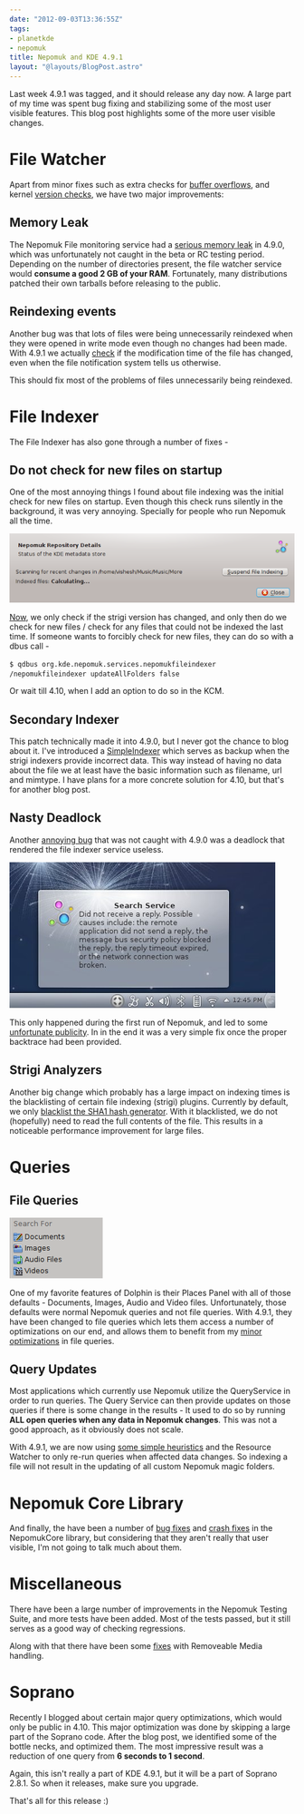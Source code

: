 ```yaml
---
date: "2012-09-03T13:36:55Z"
tags:
- planetkde
- nepomuk
title: Nepomuk and KDE 4.9.1
layout: "@layouts/BlogPost.astro"
---
```


Last week 4.9.1 was tagged, and it should release any day now. A large
part of my time was spent bug fixing and stabilizing some of the most
user visible features. This blog post highlights some of the more user
visible changes.

File Watcher
============

Apart from minor fixes such as extra checks for [buffer overflows][],
and kernel [version checks][], we have two major improvements:

Memory Leak
-----------

The Nepomuk File monitoring service had a [serious memory leak][] in
4.9.0, which was unfortunately not caught in the beta or RC testing
period. Depending on the number of directories present, the file watcher
service would **consume a good 2 GB of your RAM**. Fortunately, many
distributions patched their own tarballs before releasing to the public.

Reindexing events
-----------------

Another bug was that lots of files were being unnecessarily reindexed
when they were opened in write mode even though no changes had been
made. With 4.9.1 we actually [check][] if the modification time of the
file has changed, even when the file notification system tells us
otherwise.

This should fix most of the problems of files unnecessarily being
reindexed.

File Indexer
============

The File Indexer has also gone through a number of fixes -

Do not check for new files on startup
-------------------------------------

One of the most annoying things I found about file indexing was the
initial check for new files on startup. Even though this check runs
silently in the background, it was very annoying. Specially for people
who run Nepomuk all the time.

![image][]

[Now][], we only check if the strigi version has changed, and only then
do we check for new files / check for any files that could not be
indexed the last time. If someone wants to forcibly check for new files,
they can do so with a dbus call -

`$ qdbus org.kde.nepomuk.services.nepomukfileindexer /nepomukfileindexer updateAllFolders false`

Or wait till 4.10, when I add an option to do so in the KCM.

  [buffer overflows]: https://projects.kde.org/projects/kde/kdelibs/nepomuk-core/repository/revisions/5609c4cdd8c7d938a9b3e99285b1044eea2fcf04
  [version checks]: https://projects.kde.org/projects/kde/kdelibs/nepomuk-core/repository/revisions/55761d35bb9e9ce863797b742c301d947dab61d0
  [serious memory leak]: https://bugs.kde.org/show_bug.cgi?id=304476
  [check]: https://projects.kde.org/projects/kde/kdelibs/nepomuk-core/repository/revisions/48d909c8aa4baca11e7bc1cf4ba5a23c1474fc22
  [image]: /blog/images/2012/09/03/scanning.png
  [Now]: https://projects.kde.org/projects/kde/kdelibs/nepomuk-core/repository/revisions/150a55d5eaabd8ad9a97112214fc2e008e9a1d11


Secondary Indexer
-----------------

This patch technically made it into 4.9.0, but I never got the chance to
blog about it. I've introduced a [SimpleIndexer][] which serves as
backup when the strigi indexers provide incorrect data. This way instead
of having no data about the file we at least have the basic information
such as filename, url and mimtype. I have plans for a more concrete
solution for 4.10, but that's for another blog post.

Nasty Deadlock
--------------

Another [annoying bug][] that was not caught with 4.9.0 was a deadlock
that rendered the file indexer service useless.

![image][1]

This only happened during the first run of Nepomuk, and led to some
[unfortunate publicity][]. In in the end it was a very simple fix once
the proper backtrace had been provided.

Strigi Analyzers
----------------

Another big change which probably has a large impact on indexing times
is the blacklisting of certain file indexing (strigi) plugins. Currently
by default, we only [blacklist the SHA1 hash generator][]. With it
blacklisted, we do not (hopefully) need to read the full contents of the
file. This results in a noticeable performance improvement for large
files.

Queries
=======

File Queries
------------

![image][2]

One of my favorite features of Dolphin is their Places Panel with all of
those defaults - Documents, Images, Audio and Video files.
Unfortunately, those defaults were normal Nepomuk queries and not file
queries. With 4.9.1, they have been changed to file queries which lets
them access a number of optimizations on our end, and allows them to
benefit from my [minor optimizations][] in file queries.

  [SimpleIndexer]: https://projects.kde.org/projects/kde/kdelibs/nepomuk-core/repository/revisions/414fd4c1c3c358aab70e1e10dd726ea2c1432e1f
  [annoying bug]: https://bugs.kde.org/show_bug.cgi?id=304982
  [1]: /blog/images/2012/09/03/nepomuk-deadlock.jpg
  [unfortunate publicity]: http://www.dedoimedo.com/computers/fedora-17-kde.html
  [blacklist the SHA1 hash generator]: https://bugs.kde.org/show_bug.cgi?id=303670
  [2]: /blog/images/2012/09/03/dolphin_places_panel.png
  [minor optimizations]: https://projects.kde.org/projects/kde/kdelibs/nepomuk-core/repository/revisions/328fbfd8a6fc66bf0b10bda7813b4827e3118d72

Query Updates
-------------

Most applications which currently use Nepomuk utilize the QueryService
in order to run queries. The Query Service can then provide updates on
those queries if there is some change in the results - It used to do so
by running **ALL open queries when any data in Nepomuk changes**. This
was not a good approach, as it obviously does not scale.

With 4.9.1, we are now using [some simple heuristics][] and the Resource
Watcher to only re-run queries when affected data changes. So indexing a
file will not result in the updating of all custom Nepomuk magic
folders.

Nepomuk Core Library
====================

And finally, the have been a number of [bug fixes][] and [crash fixes][]
in the NepomukCore library, but considering that they aren't really that
user visible, I'm not going to talk much about them.

Miscellaneous
=============

There have been a large number of improvements in the Nepomuk Testing
Suite, and more tests have been added. Most of the tests passed, but it
still serves as a good way of checking regressions.

Along with that there have been some [fixes][] with Removeable Media
handling.

Soprano
=======

Recently I blogged about certain major query optimizations, which would
only be public in 4.10. This major optimization was done by skipping a
large part of the Soprano code. After the blog post, we identified some
of the bottle necks, and optimized them. The most impressive result was
a reduction of one query from **6 seconds to 1 second**.

Again, this isn't really a part of KDE 4.9.1, but it will be a part of
Soprano 2.8.1. So when it releases, make sure you upgrade.

That's all for this release :)

  [some simple heuristics]: https://projects.kde.org/projects/kde/kdelibs/nepomuk-core/repository/revisions/ead226c9571a15da8d7a92810f5c4afd35bf9de8
  [bug fixes]: https://projects.kde.org/projects/kde/kdelibs/nepomuk-core/repository/revisions/e4d8cd1f76192dc798f2db09b9e19310d7c1d65f
  [crash fixes]: https://projects.kde.org/projects/kde/kdelibs/nepomuk-core/repository/revisions/7bef7c53d3b9a971c203ed4391bf19ac79f381f5
  [fixes]: https://projects.kde.org/projects/kde/kdelibs/nepomuk-core/repository/revisions/24caa3821aed71e590a3e55a76c6e4bc08f7d9d5
